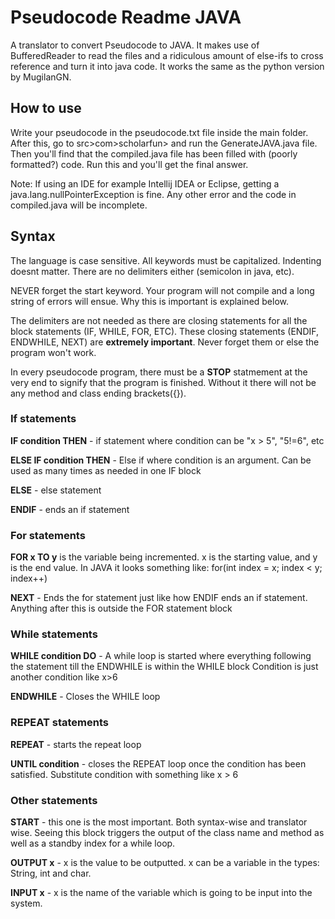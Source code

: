 # Pseudocode Readme JAVA
A translator to convert Pseudocode to JAVA. It makes use of BufferedReader to read the files and a ridiculous amount of else-ifs to cross reference and turn it into java code. It works the same as the python version by MugilanGN.

## How to use
Write your pseudocode in the pseudocode.txt file inside the main folder.
After this, go to src>com>scholarfun> and run the GenerateJAVA.java file.
Then you'll find that the compiled.java file has been filled with (poorly formatted?) code.
Run this and you'll get the final answer.

Note: If using an IDE for example Intellij IDEA or Eclipse, getting a java.lang.nullPointerException is fine. Any other error and the code in compiled.java will be incomplete.


## Syntax

The language is case sensitive. All keywords must be capitalized. Indenting doesnt matter. There are no delimiters either (semicolon in java, etc). 

NEVER forget the start keyword. Your program will not compile and a long string of errors will ensue. Why this is important is explained below.

The delimiters are not needed as there are closing statements for all the block statements (IF, WHILE, FOR, ETC). These closing statements (ENDIF, ENDWHILE, NEXT) are **extremely important**. Never forget them or else the program won't work.

In every pseudocode program, there must be a **STOP** statmement at the very end to signify that the program is finished. Without it there will not be any method and class ending brackets({}).

### If statements 
  **IF condition THEN** - if statement where condition can be "x > 5", "5!=6", etc

  **ELSE IF condition THEN** - Else if where condition is an argument. Can be used as many times as needed in one IF block

  **ELSE** - else statement

  **ENDIF** - ends an if statement

### For statements
  
  **FOR x TO y** is the variable being incremented. x is the starting value, and y is the end value. In JAVA it looks something like: for(int index = x; index < y; index++)
  
  **NEXT** - Ends the for statement just like how ENDIF ends an if statement. Anything after this is outside the FOR statement block
  
### While statements
  
  **WHILE condition DO** - A while loop is started where everything following the statement till the ENDWHILE is within the WHILE block
                        Condition is just another condition like x>6
   
  **ENDWHILE** - Closes the WHILE loop
  
### REPEAT statements

  **REPEAT** - starts the repeat loop
  
 **UNTIL condition** - closes the REPEAT loop once the condition has been satisfied. Substitute condition with something like x > 6
  
### Other statements
  
  **START** - this one is the most important. Both syntax-wise and translator wise. Seeing this block triggers the output of the class name and 
  method as well as a standby index for a while loop.
 
 **OUTPUT x** - x is the value to be outputted. x can be a variable in the types: String, int and char. 
  
  **INPUT x** - x is the name of the variable which is going to be input into the system. 
